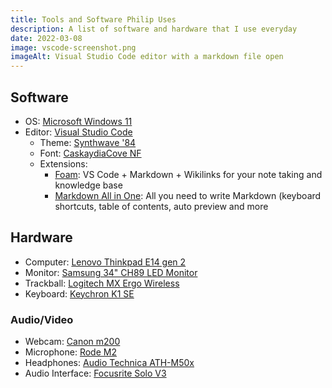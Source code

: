 ```yaml
---
title: Tools and Software Philip Uses
description: A list of software and hardware that I use everyday
date: 2022-03-08
image: vscode-screenshot.png
imageAlt: Visual Studio Code editor with a markdown file open
---
```


## Software

- OS: [Microsoft Windows 11](https://www.microsoft.com/en-au/windows/windows-11)
- Editor: [Visual Studio Code](https://code.visualstudio.com/)
  - Theme: [Synthwave '84](https://marketplace.visualstudio.com/items?itemName=RobbOwen.synthwave-vscode)
  - Font: [CaskaydiaCove NF](https://github.com/eliheuer/caskaydia-cove)
  - Extensions:
    - [Foam](https://marketplace.visualstudio.com/items?itemName=foam.foam-vscode): VS Code + Markdown + Wikilinks for your note taking and knowledge base
    - [Markdown All in One](https://marketplace.visualstudio.com/items?itemName=yzhang.markdown-all-in-one): All you need to write Markdown (keyboard shortcuts, table of contents, auto preview and more

## Hardware

- Computer: [Lenovo Thinkpad E14 gen 2](https://www.lenovo.com/au/en/laptops/thinkpad/thinkpad-e-series/E14-G2/p/22TPE14E4N2)
- Monitor: [Samsung 34" CH89 LED Monitor](https://www.samsung.com/au/business/monitors/curved/c34h89-lc34h892wgexxy/)
- Trackball: [Logitech MX Ergo Wireless](https://www.logitech.com/en-au/products/mice/mx-ergo-wireless-trackball-mouse.910-005180.html)
- Keyboard: [Keychron K1 SE](https://www.keychron.com/products/keychron-k1-se-wireless-mechanical-keyboard)

### Audio/Video

- Webcam: [Canon m200](https://www.canon.com.au/cameras/eos-m200)
- Microphone: [Rode M2](https://www.rode.com/microphones/m2)
- Headphones: [Audio Technica ATH-M50x](https://audio-technica.com.au/products/ath-m50x/)
- Audio Interface: [Focusrite Solo V3](https://focusrite.com/en/audio-interface/scarlett/scarlett-solo)